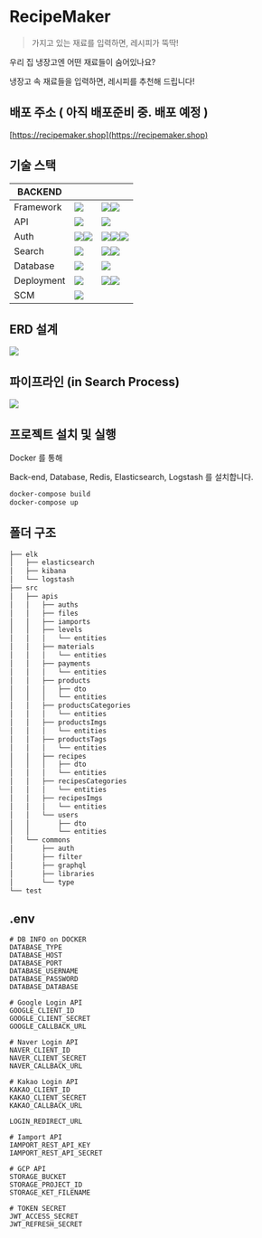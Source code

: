 # RecipeMaker
> 가지고 있는 재료를 입력하면, 레시피가 뚝딱!

우리 집 냉장고엔 어떤 재료들이 숨어있나요?

냉장고 속 재료들을 입력하면,
레시피를 추천해 드립니다!


## 배포 주소 ( 아직 배포준비 중. 배포 예정 )

[https://recipemaker.shop](https://recipemaker.shop)


## 기술 스택

|BACKEND|||
|---|---|---|
|Framework|<img src="https://img.shields.io/badge/nestjs-E0234E?style=for-the-badge&logo=nestjs&logoColor=black">|<img src="https://img.shields.io/badge/javascript-F7DF1E?style=for-the-badge&logo=javascript&logoColor=black"><img src="https://img.shields.io/badge/typescript-3178C6?style=for-the-badge&logo=typescript&logoColor=black">|
|API|<img src="https://img.shields.io/badge/GraphQL-E10098?style=for-the-badge&logo=graphql&logoColor=white">|<img src="https://img.shields.io/badge/Apollo GraphQL-311C87?style=for-the-badge&logo=apollographql&logoColor=white">|
|Auth|<img src="https://img.shields.io/badge/JWT-d63aff?style=for-the-badge&logo=jwt&logoColor=white"><img src="https://img.shields.io/badge/OAuth2.0-4479A1?style=for-the-badge">|<img src="https://img.shields.io/badge/google-4285F4?style=for-the-badge&logo=google&logoColor=white"><img src="https://img.shields.io/badge/naver-03C75A?style=for-the-badge&logo=naver&logoColor=white"><img src="https://img.shields.io/badge/kakao-FFCD00?style=for-the-badge&logo=kakaotalk&logoColor=white">|
|Search|<img src="https://img.shields.io/badge/Elasticsearch-005571?style=for-the-badge&logo=Elasticsearch&logoColor=white">|<img src="https://img.shields.io/badge/logstash-005571?style=for-the-badge&logo=logstash&logoColor=white"><img src="https://img.shields.io/badge/redis-DC382D?style=for-the-badge&logo=redis&logoColor=white">|
|Database|<img src="https://img.shields.io/badge/mysql-4479A1?style=for-the-badge&logo=mysql&logoColor=white">|<img src="https://img.shields.io/badge/TypeORM-4479A1?style=for-the-badge&logo=typeorm&logoColor=white">
|Deployment|<img src="https://img.shields.io/badge/Google Cloud Platform-4285F4?style=for-the-badge&logo=googlecloud&logoColor=white">|<img src="https://img.shields.io/badge/Kubernetes-326CE5?style=for-the-badge&logo=kubernetes&logoColor=white"><img src="https://img.shields.io/badge/Docker-2496ED?style=for-the-badge&logo=docker&logoColor=white">
|SCM|<img src="https://img.shields.io/badge/github-181717?style=for-the-badge&logo=github&logoColor=white">|


## ERD 설계

![](../mainproject-erd.png)

## 파이프라인 (in Search Process)

![](../mainproject-searchpipeline.png)

## 프로젝트 설치 및 실행

Docker 를 통해

Back-end, Database, Redis, Elasticsearch, Logstash 를 설치합니다.

```sh
docker-compose build
docker-compose up
```

## 폴더 구조
```sh
├── elk
│   ├── elasticsearch
│   ├── kibana
│   └── logstash
├── src
│   ├── apis
│   │   ├── auths
│   │   ├── files
│   │   ├── iamports
│   │   ├── levels
│   │   │   └── entities
│   │   ├── materials
│   │   │   └── entities
│   │   ├── payments
│   │   │   └── entities
│   │   ├── products
│   │   │   ├── dto
│   │   │   └── entities
│   │   ├── productsCategories
│   │   │   └── entities
│   │   ├── productsImgs
│   │   │   └── entities
│   │   ├── productsTags
│   │   │   └── entities
│   │   ├── recipes
│   │   │   ├── dto
│   │   │   └── entities
│   │   ├── recipesCategories
│   │   │   └── entities
│   │   ├── recipesImgs
│   │   │   └── entities
│   │   └── users
│   │       ├── dto
│   │       └── entities
│   └── commons
│       ├── auth
│       ├── filter
│       ├── graphql
│       ├── libraries
│       └── type
└── test
```

## .env

```
# DB INFO on DOCKER
DATABASE_TYPE
DATABASE_HOST
DATABASE_PORT
DATABASE_USERNAME
DATABASE_PASSWORD
DATABASE_DATABASE

# Google Login API
GOOGLE_CLIENT_ID
GOOGLE_CLIENT_SECRET
GOOGLE_CALLBACK_URL

# Naver Login API
NAVER_CLIENT_ID
NAVER_CLIENT_SECRET
NAVER_CALLBACK_URL

# Kakao Login API
KAKAO_CLIENT_ID
KAKAO_CLIENT_SECRET
KAKAO_CALLBACK_URL

LOGIN_REDIRECT_URL

# Iamport API
IAMPORT_REST_API_KEY
IAMPORT_REST_API_SECRET

# GCP API
STORAGE_BUCKET
STORAGE_PROJECT_ID
STORAGE_KET_FILENAME

# TOKEN SECRET
JWT_ACCESS_SECRET
JWT_REFRESH_SECRET

```
